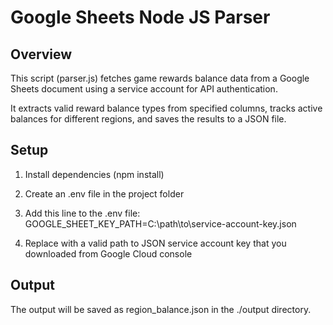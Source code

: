 # Google Sheets Node JS Parser
 
## Overview

This script (parser.js) fetches game rewards balance data from a Google Sheets document using a service account for API authentication.

It extracts valid reward balance types from specified columns, tracks active balances for different regions, and saves the results to a JSON file.

## Setup

1. Install dependencies (npm install)

2. Create an .env file in the project folder

3. Add this line to the .env file: GOOGLE_SHEET_KEY_PATH=C:\path\to\service-account-key.json

4. Replace with a valid path to JSON service account key that you downloaded from Google Cloud console

## Output

The output will be saved as region_balance.json in the ./output directory.
